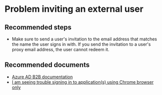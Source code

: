 <properties
    pageTitle="Problem inviting an external user"
    description="Problem inviting an external user"
    service="microsoft.aad"
    resource="Microsoft_AAD_IAM"
    authors="marialai"
    displayOrder=""
    selfHelpType="generic"
    supportTopicIds="32615387"
    resourceTags=""
    productPesIds="16578"
    cloudEnvironments="public"
    articleId="4842840f-6b7b-4777-97fa-9a002272a33f"
/>

# Problem inviting an external user

## **Recommended steps**

* Make sure to send a user's invitation to the email address that matches the name the user signs in with. If you send the invitation to a user's proxy email address, the user cannot redeem it.

## **Recommended documents**

* [Azure AD B2B documentation](https://docs.microsoft.com/azure/active-directory/b2b/)
* [I am seeing trouble signing in to application(s) using Chrome browser only](https://docs.microsoft.com/office365/troubleshoot/miscellaneous/chrome-behavior-affects-applications)

 
